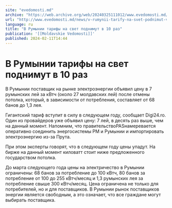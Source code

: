 ```yaml
---
site: "evedomosti.md"
archive: "https://web.archive.org/web/20240325111012/www.evedomosti.md/news/v-rumynii-tarify-na-svet-podnimut-v-10-raz"
url: "http://www.evedomosti.md/news/v-rumynii-tarify-na-svet-podnimut-v-10-raz"
language: ru
title: "В Румынии тарифы на свет поднимут в 10 раз"
publication: '[[Moldavskie Vedomosti]]'
published: 2024-02-11T14:44
---
```


# В Румынии тарифы на свет поднимут в 10 раз

В Румынии поставщик на рынке электроэнергии объявил цену в 7 румынских лей за кВтч (около 27 молдавских лей) после отмены потолка, который, в зависимости от потребления, составляет от 68 банов до 1,3 лея.

Гигантский тариф вступит в силу в следующем году, сообщает Digi24.ro. Один из провайдеров уже объявил цену: 7 лей, в десять раз выше, чем на данный момент. Напомним, что правительствоPASнамеревается оперативно соединить энергосистемы РМ и Румынии и импортировать электроэнергию из-за Прута.

При этом эксперты говорят, что в следующем году цены упадут. На бирже на данный момент киловатт стоит ниже предложенного государством потолка.

До марта следующего года цены на электричество в Румынии ограничены: 68 банов за потребление до 100 кВтч, 80 банов за потребление от 100 до 255 кВтч/месяц и 1,3 румынских лея за потребление свыше 300 кВтч/месяц. Цена ограничена не только для потребителей, но и для поставщиков. В Румынии рынок поставщиков энергии является свободным, а это означает, что все граждане могут выбирать поставщика.